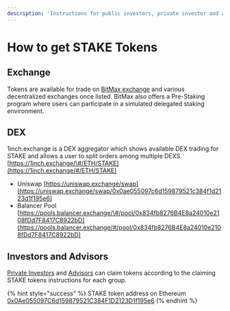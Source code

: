 ```yaml
---
description: 'Instructions for public investors, private investor and advisors'
---
```


# How to get STAKE Tokens

## Exchange

Tokens are available for trade on [BitMax exchange](https://bitmaxhelp.zendesk.com/hc/en-us/articles/360047308453-xDai-Chain-STAKE-) and various decentralized exchanges once listed. BitMax also offers a Pre-Staking program where users can participate in a simulated delegated staking environment.

## DEX

1inch.exchange is a DEX aggregator which shows available DEX trading for STAKE and allows a user to split orders among multiple DEXS.  
[https://1inch.exchange/\#/ETH/STAKE](https://1inch.exchange/#/ETH/STAKE)

* Uniswap [https://uniswap.exchange/swap](https://uniswap.exchange/swap/0x0ae055097c6d159879521c384f1d2123d1f195e6)
* Balancer Pool [https://pools.balancer.exchange/\#/pool/0x834fb8276B4E8a24010e2108fDd7F8417C8922bD](https://pools.balancer.exchange/#/pool/0x834fb8276B4E8a24010e2108fDd7F8417C8922bD)

## Investors and Advisors

[Private Investors](claim-stake-pi.md) and [Advisors](claim-stake-advisors.md) can claim tokens according to the claiming STAKE tokens instructions for each group.

{% hint style="success" %}
STAKE token address on Ethereum [0x0Ae055097C6d159879521C384F1D2123D1f195e6](https://etherscan.io/token/0x0Ae055097C6d159879521C384F1D2123D1f195e6)
{% endhint %}



